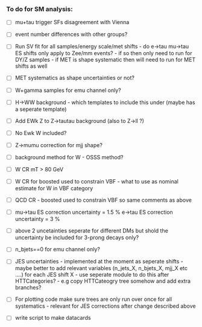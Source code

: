 ### To do for SM analysis:

- [ ] mu+tau trigger SFs disagreement with Vienna

- [ ] event number differences with other groups?

- [ ] Run SV fit for all samples/energy scale/met shifts - do e->tau mu->tau ES shifts only apply to Zee/mm events? - if so then only need to run for DY/Z samples - if MET is shape systematic then will need to run for MET shifts as well

- [ ] MET systematics as shape uncertainties or not?

- [ ] W+gamma samples for emu channel only?

- [ ] H->WW background - which templates to include this under (maybe has a seperate template)

- [ ] Add EWk Z to Z->tautau background (also to Z->ll ?)

- [ ] No Ewk W included?

- [ ] Z->mumu correction for mjj shape?

- [ ] background method for W - OSSS method?

- [ ] W CR mT > 80 GeV
- [ ] W CR for boosted used to constrain VBF - what to use as nominal estimate for W in VBF category

- [ ] QCD CR - boosted used to constrain VBF so same comments as above

- [ ] mu->tau ES correction uncertainty = 1.5 %
e->tau ES correction uncertainty = 3 % 

- [ ] above 2 uncetainties seperate for different DMs but shold the uncertainty be included for 3-prong decays only?

- [ ] n_bjets==0 for emu channel only?

- [ ] JES uncertainties - implemented at the moment as seperate shifts - maybe better to add relevant variables (n_jets_X, n_bjets_X, mjj_X etc ....) for each JES shift X - use seperate module to do this after HTTCategories? - e.g copy HTTCateogry tree somehow and add extra branches?

- [ ] For plotting code make sure trees are only run over once for all systematics - relevant for JES corrections after change described above

- [ ] write script to make datacards
